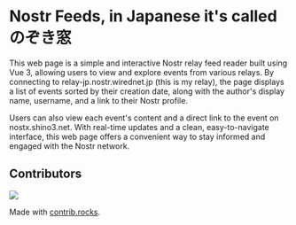 # Nostr Feeds, in Japanese it's called のぞき窓

This web page is a simple and interactive Nostr relay feed reader built using Vue 3, allowing users to view and explore events from various relays. By connecting to relay-jp.nostr.wirednet.jp (this is my relay), the page displays a list of events sorted by their creation date, along with the author's display name, username, and a link to their Nostr profile.

Users can also view each event's content and a direct link to the event on nostx.shino3.net. With real-time updates and a clean, easy-to-navigate interface, this web page offers a convenient way to stay informed and engaged with the Nostr network.

## Contributors

<a href="https://github.com/imksoo/nostr-global-viewer/graphs/contributors">
  <img src="https://contrib.rocks/image?repo=imksoo/nostr-global-viewer" />
</a>

Made with [contrib.rocks](https://contrib.rocks).